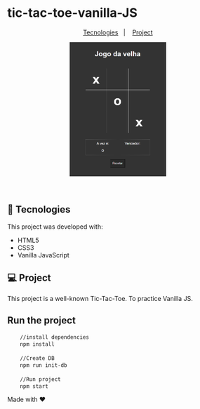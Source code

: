 # tic-tac-toe-vanilla-JS



<p align="center">
  <a href="#-tecnologias">Tecnologies</a>&nbsp;&nbsp;&nbsp;|&nbsp;&nbsp;&nbsp;
  <a href="#-projeto">Project</a>
</p>

<p align="center">
 <img alt="Rocket.Q" title="Rocket.Q" src=".github/tic-tac-toe.png" width="220px" />
</p>

<br>

## 🚀 Tecnologies

This project was developed with:

- HTML5
- CSS3
- Vanilla JavaScript


## 💻 Project

This project is a well-known Tic-Tac-Toe. 
To practice Vanilla JS.


## Run the project 


        //install dependencies
        npm install

        //Create DB
        npm run init-db

        //Run project
        npm start


Made with ♥ 
